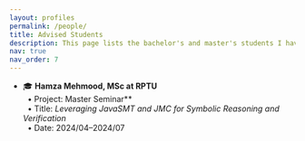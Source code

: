 ```yaml
---
layout: profiles
permalink: /people/
title: Advised Students
description: This page lists the bachelor's and master's students I have had the pleasure of advising.
nav: true
nav_order: 7
---
```


- 🎓 **Hamza Mehmood, MSc at RPTU**  
  &nbsp;&nbsp;• Project: Master Seminar**  
  &nbsp;&nbsp;• Title: _Leveraging JavaSMT and JMC for Symbolic Reasoning and Verification_  
  &nbsp;&nbsp;• Date: 2024/04–2024/07